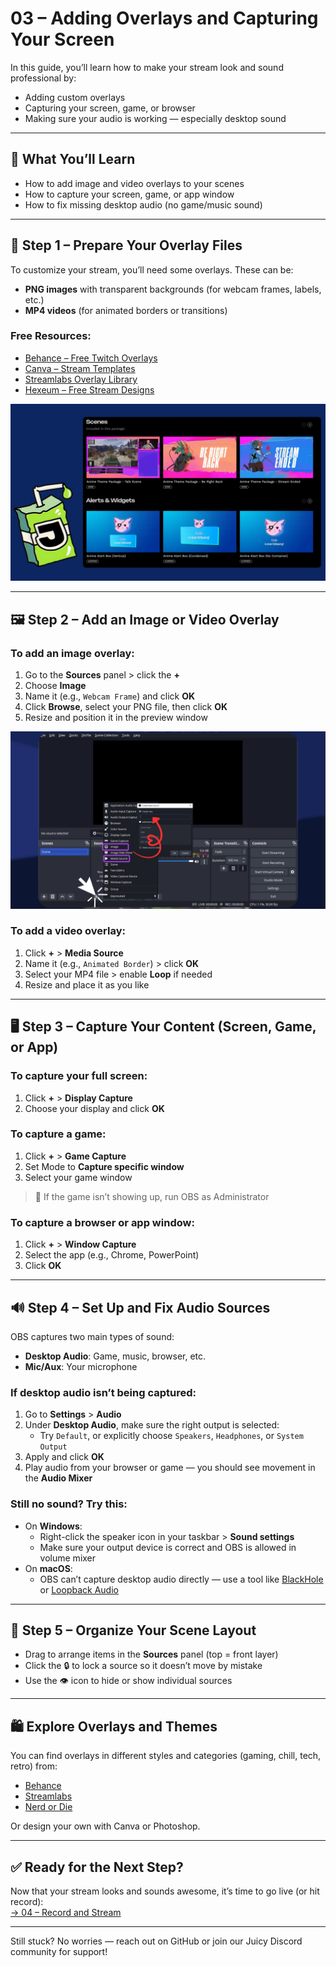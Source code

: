 # 03 – Adding Overlays and Capturing Your Screen

In this guide, you’ll learn how to make your stream look and sound professional by:
- Adding custom overlays
- Capturing your screen, game, or browser
- Making sure your audio is working — especially desktop sound

---

## 🎯 What You’ll Learn

- How to add image and video overlays to your scenes
- How to capture your screen, game, or app window
- How to fix missing desktop audio (no game/music sound)

---

## 🧰 Step 1 – Prepare Your Overlay Files

To customize your stream, you’ll need some overlays. These can be:
- **PNG images** with transparent backgrounds (for webcam frames, labels, etc.)
- **MP4 videos** (for animated borders or transitions)

### Free Resources:
- [Behance – Free Twitch Overlays](https://www.behance.net/search/projects/free%20twitch%20overlay)
- [Canva – Stream Templates](https://www.canva.com/twitch/templates/twitch-overlay/)
- [Streamlabs Overlay Library](https://streamlabs.com/library/)
- [Hexeum – Free Stream Designs](https://hexeum.net/designs/free-stream-overlays/)

![OBS homepage demo](../assets/screenshots/adding-overlays-example.jpg)

---

## 🖼️ Step 2 – Add an Image or Video Overlay

### To add an image overlay:
1. Go to the **Sources** panel > click the **+**
2. Choose **Image**
3. Name it (e.g., `Webcam Frame`) and click **OK**
4. Click **Browse**, select your PNG file, then click **OK**
5. Resize and position it in the preview window

![OBS homepage demo](../assets/screenshots/adding-overlays-2a.jpg)

### To add a video overlay:
1. Click **+** > **Media Source**
2. Name it (e.g., `Animated Border`) > click **OK**
3. Select your MP4 file > enable **Loop** if needed
4. Resize and place it as you like

---

## 🖥️ Step 3 – Capture Your Content (Screen, Game, or App)

### To capture your full screen:
1. Click **+** > **Display Capture**
2. Choose your display and click **OK**

### To capture a game:
1. Click **+** > **Game Capture**
2. Set Mode to **Capture specific window**
3. Select your game window

> 🧩 If the game isn’t showing up, run OBS as Administrator

### To capture a browser or app window:
1. Click **+** > **Window Capture**
2. Select the app (e.g., Chrome, PowerPoint)
3. Click **OK**

---

## 🔊 Step 4 – Set Up and Fix Audio Sources

OBS captures two main types of sound:
- **Desktop Audio**: Game, music, browser, etc.
- **Mic/Aux**: Your microphone

### If desktop audio isn’t being captured:
1. Go to **Settings** > **Audio**
2. Under **Desktop Audio**, make sure the right output is selected:
   - Try `Default`, or explicitly choose `Speakers`, `Headphones`, or `System Output`
3. Apply and click **OK**
4. Play audio from your browser or game — you should see movement in the **Audio Mixer**

### Still no sound? Try this:
- On **Windows**:
  - Right-click the speaker icon in your taskbar > **Sound settings**
  - Make sure your output device is correct and OBS is allowed in volume mixer
- On **macOS**:
  - OBS can’t capture desktop audio directly — use a tool like [BlackHole](https://existential.audio/blackhole/) or [Loopback Audio](https://rogueamoeba.com/loopback/)

---

## 🧩 Step 5 – Organize Your Scene Layout

- Drag to arrange items in the **Sources** panel (top = front layer)
- Click the 🔒 to lock a source so it doesn’t move by mistake
- Use the 👁️ icon to hide or show individual sources

---

## 🛍️ Explore Overlays and Themes

You can find overlays in different styles and categories (gaming, chill, tech, retro) from:

- [Behance](https://www.behance.net/search/projects/free%20twitch%20overlay)
- [Streamlabs](https://streamlabs.com/library/)
- [Nerd or Die](https://nerdordie.com/)

Or design your own with Canva or Photoshop.

---

## ✅ Ready for the Next Step?

Now that your stream looks and sounds awesome, it’s time to go live (or hit record):  
[→ 04 – Record and Stream](./04_record-and-stream.md)

---

Still stuck? No worries — reach out on GitHub or join our Juicy Discord community for support!
